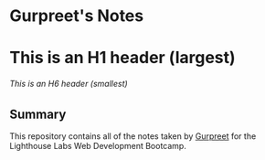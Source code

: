 # Gurpreet's Notes
# This is an H1 header (largest)
###### This is an H6 header (smallest)

## Summary

This repository contains all of the notes taken by [Gurpreet](https://github.com/kooner362) for the Lighthouse Labs Web Development Bootcamp.
